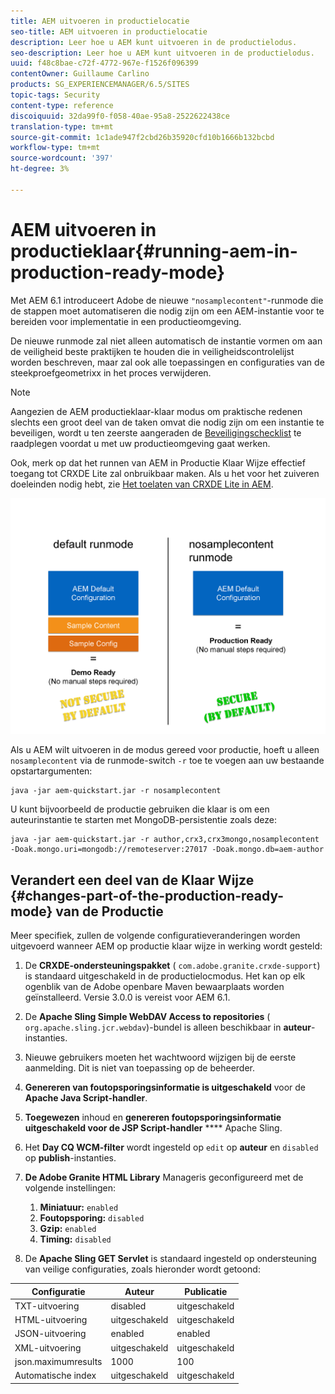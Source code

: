 ```yaml
---
title: AEM uitvoeren in productielocatie
seo-title: AEM uitvoeren in productielocatie
description: Leer hoe u AEM kunt uitvoeren in de productielodus.
seo-description: Leer hoe u AEM kunt uitvoeren in de productielodus.
uuid: f48c8bae-c72f-4772-967e-f1526f096399
contentOwner: Guillaume Carlino
products: SG_EXPERIENCEMANAGER/6.5/SITES
topic-tags: Security
content-type: reference
discoiquuid: 32da99f0-f058-40ae-95a8-2522622438ce
translation-type: tm+mt
source-git-commit: 1c1ade947f2cbd26b35920cfd10b1666b132bcbd
workflow-type: tm+mt
source-wordcount: '397'
ht-degree: 3%

---
```



# AEM uitvoeren in productieklaar{#running-aem-in-production-ready-mode}

Met AEM 6.1 introduceert Adobe de nieuwe `"nosamplecontent"`-runmode die de stappen moet automatiseren die nodig zijn om een AEM-instantie voor te bereiden voor implementatie in een productieomgeving.

De nieuwe runmode zal niet alleen automatisch de instantie vormen om aan de veiligheid beste praktijken te houden die in veiligheidscontrolelijst worden beschreven, maar zal ook alle toepassingen en configuraties van de steekproefgeometrixx in het proces verwijderen.

>[!NOTE]
>
>Aangezien de AEM productieklaar-klaar modus om praktische redenen slechts een groot deel van de taken omvat die nodig zijn om een instantie te beveiligen, wordt u ten zeerste aangeraden de [Beveiligingschecklist](/help/sites-administering/security-checklist.md) te raadplegen voordat u met uw productieomgeving gaat werken.
>
>Ook, merk op dat het runnen van AEM in Productie Klaar Wijze effectief toegang tot CRXDE Lite zal onbruikbaar maken. Als u het voor het zuiveren doeleinden nodig hebt, zie [Het toelaten van CRXDE Lite in AEM](/help/sites-administering/enabling-crxde-lite.md).

![chlimage_1-83](assets/chlimage_1-83a.png)

Als u AEM wilt uitvoeren in de modus gereed voor productie, hoeft u alleen `nosamplecontent` via de runmode-switch `-r` toe te voegen aan uw bestaande opstartargumenten:

```shell
java -jar aem-quickstart.jar -r nosamplecontent
```

U kunt bijvoorbeeld de productie gebruiken die klaar is om een auteurinstantie te starten met MongoDB-persistentie zoals deze:

```shell
java -jar aem-quickstart.jar -r author,crx3,crx3mongo,nosamplecontent -Doak.mongo.uri=mongodb://remoteserver:27017 -Doak.mongo.db=aem-author
```

## Verandert een deel van de Klaar Wijze {#changes-part-of-the-production-ready-mode} van de Productie

Meer specifiek, zullen de volgende configuratieveranderingen worden uitgevoerd wanneer AEM op productie klaar wijze in werking wordt gesteld:

1. De **CRXDE-ondersteuningspakket** ( `com.adobe.granite.crxde-support`) is standaard uitgeschakeld in de productielocmodus. Het kan op elk ogenblik van de Adobe openbare Maven bewaarplaats worden geïnstalleerd. Versie 3.0.0 is vereist voor AEM 6.1.

1. De **Apache Sling Simple WebDAV Access to repositories** ( `org.apache.sling.jcr.webdav`)-bundel is alleen beschikbaar in **auteur**-instanties.

1. Nieuwe gebruikers moeten het wachtwoord wijzigen bij de eerste aanmelding. Dit is niet van toepassing op de beheerder.
1. **Genereren van foutopsporingsinformatie is uitgeschakeld** voor de  **Apache Java Script-handler**.

1. **Toegewezen** inhoud en  **genereren foutopsporingsinformatie uitgeschakeld voor de JSP Script-handler**   **** Apache Sling.

1. Het **Day CQ WCM-filter** wordt ingesteld op `edit` op **auteur** en `disabled` op **publish**-instanties.

1. **De Adobe Granite HTML Library** Manageris geconfigureerd met de volgende instellingen:

   1. **Miniatuur:** `enabled`
   1. **Foutopsporing:** `disabled`
   1. **Gzip:** `enabled`
   1. **Timing:** `disabled`

1. De **Apache Sling GET Servlet** is standaard ingesteld op ondersteuning van veilige configuraties, zoals hieronder wordt getoond:

| **Configuratie** | **Auteur** | **Publicatie** |
|---|---|---|
| TXT-uitvoering | disabled | uitgeschakeld |
| HTML-uitvoering | uitgeschakeld | uitgeschakeld |
| JSON-uitvoering | enabled | enabled |
| XML-uitvoering | uitgeschakeld | uitgeschakeld |
| json.maximumresults | 1000 | 100 |
| Automatische index | uitgeschakeld | uitgeschakeld |

